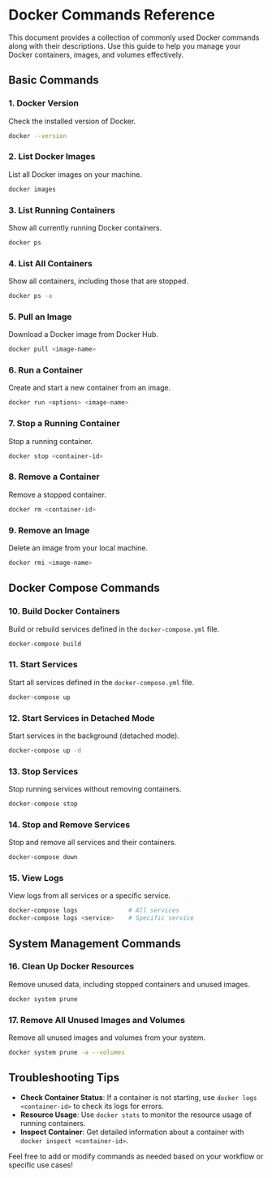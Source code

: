 # Docker Commands Reference

This document provides a collection of commonly used Docker commands along with their descriptions. Use this guide to help you manage your Docker containers, images, and volumes effectively.

## Basic Commands

### 1. Docker Version
Check the installed version of Docker.

```bash
docker --version
```

### 2. List Docker Images
List all Docker images on your machine.

```bash
docker images
```

### 3. List Running Containers
Show all currently running Docker containers.

```bash
docker ps
```

### 4. List All Containers
Show all containers, including those that are stopped.

```bash
docker ps -a
```

### 5. Pull an Image
Download a Docker image from Docker Hub.

```bash
docker pull <image-name>
```

### 6. Run a Container
Create and start a new container from an image.

```bash
docker run <options> <image-name>
```

### 7. Stop a Running Container
Stop a running container.

```bash
docker stop <container-id>
```

### 8. Remove a Container
Remove a stopped container.

```bash
docker rm <container-id>
```

### 9. Remove an Image
Delete an image from your local machine.

```bash
docker rmi <image-name>
```

## Docker Compose Commands

### 10. Build Docker Containers
Build or rebuild services defined in the `docker-compose.yml` file.

```bash
docker-compose build
```

### 11. Start Services
Start all services defined in the `docker-compose.yml` file.

```bash
docker-compose up
```

### 12. Start Services in Detached Mode
Start services in the background (detached mode).

```bash
docker-compose up -d
```

### 13. Stop Services
Stop running services without removing containers.

```bash
docker-compose stop
```

### 14. Stop and Remove Services
Stop and remove all services and their containers.

```bash
docker-compose down
```

### 15. View Logs
View logs from all services or a specific service.

```bash
docker-compose logs              # All services
docker-compose logs <service>    # Specific service
```

## System Management Commands

### 16. Clean Up Docker Resources
Remove unused data, including stopped containers and unused images.

```bash
docker system prune
```

### 17. Remove All Unused Images and Volumes
Remove all unused images and volumes from your system.

```bash
docker system prune -a --volumes
```

## Troubleshooting Tips

- **Check Container Status**: If a container is not starting, use `docker logs <container-id>` to check its logs for errors.
- **Resource Usage**: Use `docker stats` to monitor the resource usage of running containers.
- **Inspect Container**: Get detailed information about a container with `docker inspect <container-id>`.

Feel free to add or modify commands as needed based on your workflow or specific use cases!

